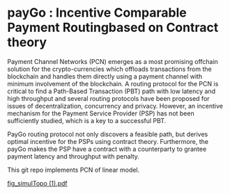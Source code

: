 # payGo : Incentive Comparable Payment Routingbased on Contract theory

Payment Channel Networks (PCN) emerges as a most promising offchain solution for the crypto-currencies which offloads transactions from the blockchain and handles them directly using a payment channel with minimum involvement of the blockchain. A routing protocol  for the PCN is critical to find a Path-Based Transaction (PBT) path with low latency and high throughput and several routing protocols  have been proposed for issues of decentralization, concurrency and privacy. However, an incentive mechanism for the Payment Service Provider (PSP) has not been sufficiently studied, which is a key to a successful  PBT.  

PayGo routing protocol not only discovers a feasible path, but derives optimal incentive for the PSPs using contract theory. Furthermore, the payGo makes the PSP have a contract with a counterparty to grantee payment latency and throughput with penalty. 

This git repo implements PCN of linear model. 

[fig_simulTopo (1).pdf](https://github.com/cnrlab341/payGo/files/4425185/fig_simulTopo.1.pdf)

